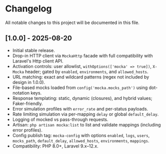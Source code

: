 # Changelog

All notable changes to this project will be documented in this file.

## [1.0.0] - 2025-08-20

- Initial stable release.
- Drop-in HTTP client via `MockaHttp` facade with full compatibility with Laravel's Http client API.
- Activation controls: user allowlist, `withOptions(['mocka' => true])`, `X-Mocka` header; gated by `enabled`, `environments`, and `allowed_hosts`.
- URL matching: exact and wildcard patterns (regex not included by design in 1.0.0).
- File-based mocks loaded from `config('mocka.mocks_path')` using dot-notation keys.
- Response templating: static, dynamic (closures), and hybrid values; Faker-friendly.
- Error simulation profiles with `error_rate` and per-status payloads.
- Rate limiting simulation via per-mapping `delay` or global `default_delay`.
- Logging of mocked vs pass-through requests.
- Artisan: `php artisan mocka:list` to list and validate mappings (including error profiles).
- Config publish tag: `mocka-config` with options `enabled`, `logs`, `users`, `mocks_path`, `default_delay`, `allowed_hosts`, `environments`, `mappings`.
- Compatibility: PHP 8.0+, Laravel 9.x–12.x.
